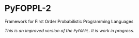 # PyFOPPL-2
Framework for First Order Probabilistic Programming Languages

_This is an improved version of the `PyFOPPL`. It is work in progress._
